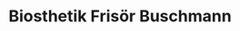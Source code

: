 ---
title: "Biosthetik Frisör Buschmann"
url: /warstein/biosthetik-frisoer-buschmann/
shop: Friseur
---